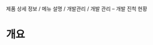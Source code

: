 <!--breadcrumb:제품 상세 정보 / 메뉴 설명 / 개발관리 / 개발 관리 – 개발 진척 현황--><span class="md-breadcrumb">제품 상세 정보 / 메뉴 설명 / 개발관리 / 개발 관리 – 개발 진척 현황</span>
# 개요
